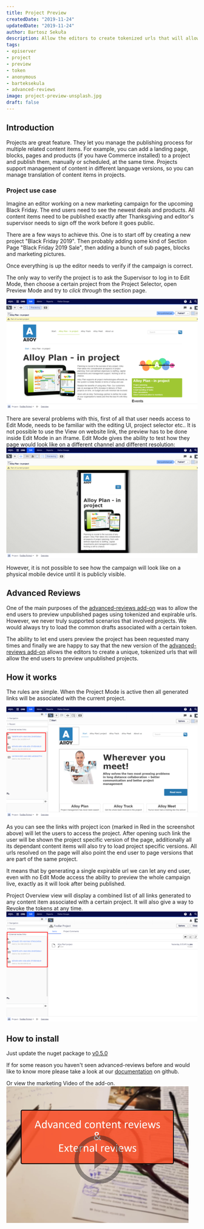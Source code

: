 ```yaml
---
title: Project Preview
createdDate: "2019-11-24"
updatedDate: "2019-11-24"
author: Bartosz Sekuła
description: Allow the editors to create tokenized urls that will allow the users to access unpublished projects.
tags:
- episerver
- project
- preview
- token
- anonymous
- barteksekula
- advanced-reviews
image: project-preview-unsplash.jpg
draft: false
---
```


## Introduction

Projects are great feature. They let you manage the publishing process for multiple related content items. 
For example, you can add a landing page, blocks, pages and products (if you have Commerce installed) to a 
project and publish them, manually or scheduled, at the same time. Projects support management of content 
in different language versions, so you can manage translation of content items in projects. 

### Project use case

Imagine an editor working on a new marketing campaign for the upcoming Black Friday. The end users need to 
see the newest deals and products. All content items need to be published exactly after Thanksgiving and 
editor's supervisor needs to sign off the work before it goes public.

There are a few ways to achieve this. One is to start off by creating a new project "Black Friday 2019".
Then probably adding some kind of Section Page "Black Friday 2019 Sale", then adding a bunch of sub pages,
blocks and marketing pictures. 

Once everything is up the editor needs to verify if the campaign is correct.

The only way to verify the project is to ask the Supervisor to log in to Edit Mode,
then choose a certain project from the Project Selector, open Preview Mode and try to _click through_ the 
section page.

![Built in Preview](./default_project_preview.png "Built in Preview")

There are several problems with this, first of all that user needs access to Edit Mode, needs to be familiar
with the editing UI, project selector etc..
It is not possible to use the View on website link, the preview has to be done inside Edit Mode in an iframe.
Edit Mode gives the ability to test how they page would look like on a different channel and different resolution:
![Preview on Mobile](./preview_on_mobile.png "Preview on Mobile")

However, it is not possible to see how the campaign will look like on a physical mobile device until it is 
publicly visible. 

## Advanced Reviews

One of the main purposes of the [advanced-reviews add-on](https://github.com/advanced-cms/advanced-reviews "Advanced Reviews Github") was to allow the end users to preview unpublished pages using 
tokenized and expirable urls. However, we never truly supported scenarios that involved projects. 
We would always try to load the common drafts associated with a certain token.

The ability to let end users preview the project has been requested many times and finally we are happy to say that 
the new version of the [advanced-reviews add-on](https://github.com/advanced-cms/advanced-reviews "Advanced Reviews Github") 
allows the editors to create a unique, tokenized urls that will allow the end users to preview unpublished projects.

## How it works

The rules are simple. When the Project Mode is active then all generated links will be associated with the current project.

![Project tokens](./project_tokens.png "Project tokens") 

As you can see the links with project icon (marked in Red in the screenshot above) will let the users to access the project.
After opening such link the user will be shown the project specific version of the page, additionally all its dependant
content items will also try to load project specific versions. All urls resolved on the page will also point the end user
to page versions that are part of the same project.

It means that by generating a single expirable url we can let any end user, even with no Edit Mode access the ability
to preview the whole campaign live, exactly as it will look after being published.

Project Overview view will display a combined list of all links generated to any content item associated with a certain project.
It will also give a way to Revoke the tokens at any time.
![Project overview](./project_overview.png "Project overview")  

## How to install

Just update the nuget package to [v0.5.0](https://nuget.episerver.com/package/?id=Advanced.CMS.AdvancedReviews&v=0.5.0 "v0.5.0")

If for some reason you haven't seen advanced-reviews before and would like to know more please take a look at our 
[documentation](https://github.com/advanced-cms/advanced-reviews) on github.

Or view the marketing Video of the add-on.
[![Advanced Reviews](./thumbnail.png)](https://www.youtube.com/watch?v=00QcfJjbdlA "Advanced Reviews")
